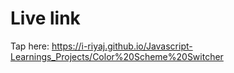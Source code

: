 # Live link
Tap here: https://i-riyaj.github.io/Javascript-Learnings_Projects/Color%20Scheme%20Switcher
